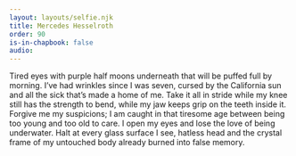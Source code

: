 ```yaml
---
layout: layouts/selfie.njk
title: Mercedes Hesselroth
order: 90
is-in-chapbook: false
audio: 
---
```

Tired eyes with purple half moons underneath that will be puffed full by morning. I’ve had wrinkles since I was seven, cursed by the California sun and all the sick that’s made a home of me. Take it all in stride while my knee still has the strength to bend, while my jaw keeps grip on the teeth inside it. Forgive me my suspicions; I am caught in that tiresome age between being too young and too old to care. I open my eyes and lose the love of being underwater. Halt at every glass surface I see, hatless head and the crystal frame of my untouched body already burned into false memory.
